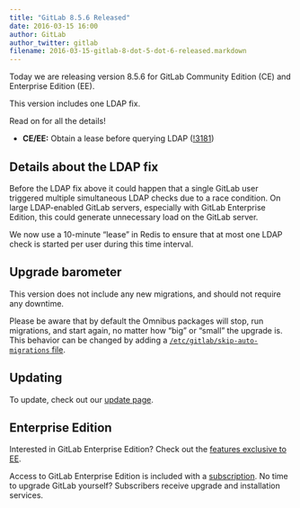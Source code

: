 ```yaml
---
title: "GitLab 8.5.6 Released"
date: 2016-03-15 16:00
author: GitLab
author_twitter: gitlab
filename: 2016-03-15-gitlab-8-dot-5-dot-6-released.markdown
---
```


Today we are releasing version 8.5.6 for GitLab Community Edition (CE) and
Enterprise Edition (EE).

This version includes one LDAP fix.

Read on for all the details!

<!-- more -->

- **CE/EE:** Obtain a lease before querying LDAP ([!3181])

[!3181]: https://gitlab.com/gitlab-org/gitlab-ce/merge_requests/3181

## Details about the LDAP fix

Before the LDAP fix above it could happen that a single GitLab user triggered
multiple simultaneous LDAP checks due to a race condition. On large LDAP-enabled
GitLab servers, especially with GitLab Enterprise Edition, this could generate
unnecessary load on the GitLab server.

We now use a 10-minute “lease” in Redis to ensure that at most one LDAP check is
started per user during this time interval.

## Upgrade barometer

This version does not include any new migrations, and should not require
any downtime.

Please be aware that by default the Omnibus packages will stop, run migrations,
and start again, no matter how “big” or “small” the upgrade is. This behavior
can be changed by adding a [`/etc/gitlab/skip-auto-migrations`
file](http://doc.gitlab.com/omnibus/update/README.html).

## Updating

To update, check out our [update page](https://about.gitlab.com/update).

## Enterprise Edition

Interested in GitLab Enterprise Edition? Check out the [features exclusive to
EE](https://about.gitlab.com/features/#enterprise).

Access to GitLab Enterprise Edition is included with a [subscription](/products/).
No time to upgrade GitLab yourself? Subscribers receive upgrade and installation
services.
